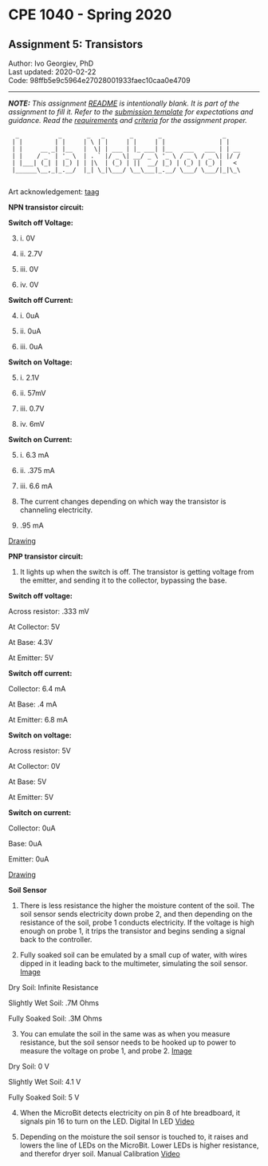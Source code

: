 # CPE 1040 - Spring 2020

## Assignment 5: Transistors

Author: Ivo Georgiev, PhD  
Last updated: 2020-02-22  
Code: 98ffb5e9c5964e27028001933faec10caa0e4709  

---

_**NOTE:** This assignment [README](README.md) is _intentionally_ blank. It is part of the assignment to fill it. Refer to the [submission template](submission-template.md) for expectations and guidance. Read the [requirements](requirements.md) and [criteria](criteria.md) for the assignment proper._

```
  _           _       _   _       _       _                 _    
 | |         | |     | \ | |     | |     | |               | |   
 | |     __ _| |__   |  \| | ___ | |_ ___| |__   ___   ___ | | __
 | |    / _` | '_ \  | . ` |/ _ \| __/ _ \ '_ \ / _ \ / _ \| |/ /
 | |___| (_| | |_) | | |\  | (_) | ||  __/ |_) | (_) | (_) |   < 
 |______\__,_|_.__/  |_| \_|\___/ \__\___|_.__/ \___/ \___/|_|\_\
                                                                                                                      
```
Art acknowledgement: [taag](http://patorjk.com/software/taag/)

**NPN transistor circuit:**

**Switch off Voltage:**

3. i. 0V

3. ii. 2.7V

3. iii. 0V

3. iv. 0V

**Switch off Current:**

4. i. 0uA

4. ii. 0uA

4. iii. 0uA

**Switch on Voltage:**

5. i. 2.1V

5. ii. 57mV

5. iii. 0.7V

5. iv. 6mV

**Switch on Current:**

5. i. 6.3 mA

5. ii. .375 mA

5. iii. 6.6 mA

6. The current changes depending on which way the transistor is channeling electricity.

7. .95 mA

[Drawing](https://imgur.com/a/isEa4ux)

**PNP transistor circuit:**

1. It lights up when the switch is off. The transistor is getting voltage from the emitter, and sending it to the collector, bypassing the base.

**Switch off voltage:**

Across resistor: .333 mV

At Collector: 5V

At Base: 4.3V

At Emitter: 5V

**Switch off current:**

Collector: 6.4 mA

At Base: .4 mA

At Emitter: 6.8 mA

**Switch on voltage:**

Across resistor: 5V

At Collector: 0V

At Base: 5V

At Emitter: 5V

**Switch on current:**

Collector: 0uA

Base: 0uA

Emitter: 0uA

[Drawing](https://imgur.com/a/hSB7P5D)

**Soil Sensor**

1. There is less resistance the higher the moisture content of the soil. The soil sensor sends electricity down probe 2, and then depending on the resistance of the soil, probe 1 conducts electricity. If the voltage is high enough on probe 1, it trips the transistor and begins sending a signal back to the controller.

2. Fully soaked soil can be emulated by a small cup of water, with wires dipped in it leading back to the multimeter, simulating the soil sensor. [Image](https://imgur.com/a/5NOqWF2)

Dry Soil: Infinite Resistance

Slightly Wet Soil: .7M Ohms

Fully Soaked Soil: .3M Ohms

3. You can emulate the soil in the same was as when you measure resistance, but the soil sensor needs to be hooked up to power to measure the voltage on probe 1, and probe 2. [Image](https://imgur.com/a/yEDpfTt)

Dry Soil: 0 V

Slightly Wet Soil: 4.1 V

Fully Soaked Soil: 5 V

4. When the MicroBit detects electricity on pin 8 of hte breadboard, it signals pin 16 to turn on the LED. Digital In LED [Video](https://imgur.com/a/KN89csu)

6. Depending on the moisture the soil sensor is touched to, it raises and lowers the line of LEDs on the MicroBit. Lower LEDs is higher resistance, and therefor dryer soil. Manual Calibration [Video](https://imgur.com/a/b3YXZmB)
